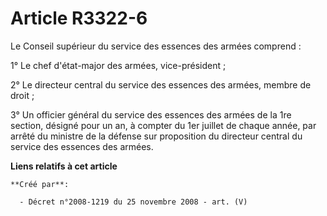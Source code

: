 # Article R3322-6

Le Conseil supérieur du service des essences des armées comprend :

1° Le chef d'état-major des armées, vice-président ;

2° Le directeur central du service des essences des armées, membre de droit ;

3° Un officier général du service des essences des armées de la 1re section, désigné pour un an, à compter du 1er juillet de
chaque année, par arrêté du ministre de la défense sur proposition du directeur central du service des essences des armées.

**Liens relatifs à cet article**

	**Créé par**:

	  - Décret n°2008-1219 du 25 novembre 2008 - art. (V)
